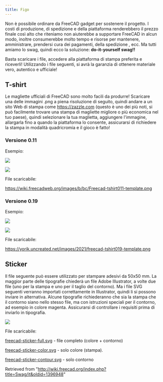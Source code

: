 ```yaml
---
title: Figo
---
```

Non è possibile ordinare da FreeCAD gadget per sostenere il progetto. I costi di produzione, di spedizione e della piattaforma renderebbero il prezzo finale così alto che riteniamo non aiuterebbe a supportare FreeCAD in alcun modo, inoltre consumerebbe molto tempo e risorse per mantenere, amministrare, prendersi cura dei pagamenti, della spedizione , ecc. Ma tutti amiamo lo swag, quindi ecco la soluzione: **do-it-yourself swag!!**

Basta scaricare i file, accedere alla piattaforma di stampa preferita e riceverli! Utilizzando i file seguenti, si avrà la garanzia di ottenere materiale vero, autentico e ufficiale!

## T-shirt

Le magliette ufficiali di FreeCAD sono molto facili da produrre! Scaricare una delle immagini .png a piena risoluzione di seguito, quindi andare a un sito Web di stampa come <https://zazzle.com> (questo è uno dei più noti, si può facilmente trovare una stampa di magliette migliore o più economica nel tuo paese), quindi selezionare la tua maglietta, aggiungere l'immagine, allargarla fino a quando la piattaforma lo consente, assicurarsi di richiedere la stampa in modalità quadricromia e il gioco è fatto!

### Versione 0.11

Esempio:

![](/images/Freecad-tshirt-011-example.jpg)

![](/images/Freecad-tshirt011-template.png)

File scaricabile:

<https://wiki.freecadweb.org/images/b/bc/Freecad-tshirt011-template.png>

### Versione 0.19

Esempio:

![](/images/Freecad-tshirt019-example.jpg)

![](/images/Freecad-tshirt019-template.png)

File scaricabile:

<https://yorik.uncreated.net/images/2021/freecad-tshirt019-template.png>

## Sticker

Il file seguente può essere utilizzato per stampare adesivi da 50x50 mm. La maggior parte delle tipografie chiederà un file Adobe Illustrator, a volte due file (uno per la stampa e uno per il taglio del contorno). Ma i file SVG seguenti verranno importati correttamente in Illustrator, quindi li si possono inviare in alternativa. Alcune tipografie richiederanno che sia la stampa che il contorno siano nello stesso file, ma con istruzioni speciali per il contorno, ad esempio in colore magenta. Assicurarsi di controllare i requisiti prima di inviarlo in tipografia.

![](/images/Freecad-sticker-5x5-example.jpg)

File scaricabile:

[freecad-sticker-full.svg](https://yorik.uncreated.net/images/2021/freecad-sticker-full.svg) - file completo (colore + contorno)

[freecad-sticker-color.svg](https://yorik.uncreated.net/images/2021/freecad-sticker-color.svg) - solo colore (stampa).

[freecad-sticker-contour.svg](https://yorik.uncreated.net/images/2021/freecad-sticker-contour.svg) - solo contorno

Retrieved from "<http://wiki.freecad.org/index.php?title=Swag/it&oldid=1396948>"